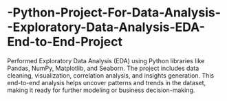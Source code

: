 # -Python-Project-For-Data-Analysis--Exploratory-Data-Analysis-EDA-End-to-End-Project
Performed Exploratory Data Analysis (EDA) using Python libraries like Pandas, NumPy, Matplotlib, and Seaborn. The project includes data cleaning, visualization, correlation analysis, and insights generation. This end-to-end analysis helps uncover patterns and trends in the dataset, making it ready for further modeling or business decision-making.
